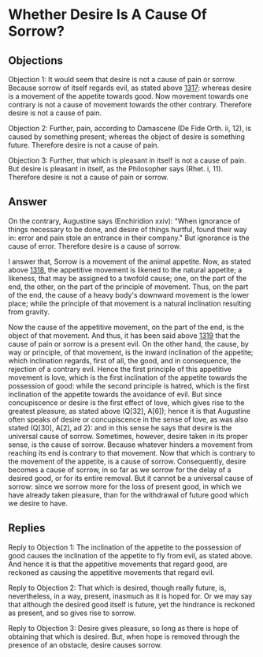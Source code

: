 # Whether Desire Is A Cause Of Sorrow?

## Objections

Objection 1: It would seem that desire is not a cause of pain or sorrow. Because sorrow of itself regards evil, as stated above [1317](A[1]): whereas desire is a movement of the appetite towards good. Now movement towards one contrary is not a cause of movement towards the other contrary. Therefore desire is not a cause of pain.

Objection 2: Further, pain, according to Damascene (De Fide Orth. ii, 12), is caused by something present; whereas the object of desire is something future. Therefore desire is not a cause of pain.

Objection 3: Further, that which is pleasant in itself is not a cause of pain. But desire is pleasant in itself, as the Philosopher says (Rhet. i, 11). Therefore desire is not a cause of pain or sorrow.

## Answer

On the contrary, Augustine says (Enchiridion xxiv): "When ignorance of things necessary to be done, and desire of things hurtful, found their way in: error and pain stole an entrance in their company." But ignorance is the cause of error. Therefore desire is a cause of sorrow.

I answer that, Sorrow is a movement of the animal appetite. Now, as stated above [1318](A[1]), the appetitive movement is likened to the natural appetite; a likeness, that may be assigned to a twofold cause; one, on the part of the end, the other, on the part of the principle of movement. Thus, on the part of the end, the cause of a heavy body's downward movement is the lower place; while the principle of that movement is a natural inclination resulting from gravity.

Now the cause of the appetitive movement, on the part of the end, is the object of that movement. And thus, it has been said above [1319](A[1]) that the cause of pain or sorrow is a present evil. On the other hand, the cause, by way or principle, of that movement, is the inward inclination of the appetite; which inclination regards, first of all, the good, and in consequence, the rejection of a contrary evil. Hence the first principle of this appetitive movement is love, which is the first inclination of the appetite towards the possession of good: while the second principle is hatred, which is the first inclination of the appetite towards the avoidance of evil. But since concupiscence or desire is the first effect of love, which gives rise to the greatest pleasure, as stated above (Q[32], A[6]); hence it is that Augustine often speaks of desire or concupiscence in the sense of love, as was also stated (Q[30], A[2], ad 2): and in this sense he says that desire is the universal cause of sorrow. Sometimes, however, desire taken in its proper sense, is the cause of sorrow. Because whatever hinders a movement from reaching its end is contrary to that movement. Now that which is contrary to the movement of the appetite, is a cause of sorrow. Consequently, desire becomes a cause of sorrow, in so far as we sorrow for the delay of a desired good, or for its entire removal. But it cannot be a universal cause of sorrow: since we sorrow more for the loss of present good, in which we have already taken pleasure, than for the withdrawal of future good which we desire to have.

## Replies

Reply to Objection 1: The inclination of the appetite to the possession of good causes the inclination of the appetite to fly from evil, as stated above. And hence it is that the appetitive movements that regard good, are reckoned as causing the appetitive movements that regard evil.

Reply to Objection 2: That which is desired, though really future, is, nevertheless, in a way, present, inasmuch as it is hoped for. Or we may say that although the desired good itself is future, yet the hindrance is reckoned as present, and so gives rise to sorrow.

Reply to Objection 3: Desire gives pleasure, so long as there is hope of obtaining that which is desired. But, when hope is removed through the presence of an obstacle, desire causes sorrow.